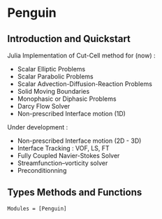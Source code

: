 # Penguin

## Introduction and Quickstart

Julia Implementation of Cut-Cell method for (now) :
- Scalar Elliptic Problems
- Scalar Parabolic Problems
- Scalar Advection-Diffusion-Reaction Problems
- Solid Moving Boundaries
- Monophasic or Diphasic Problems
- Darcy Flow Solver
- Non-prescribed Interface motion (1D)

Under development :
- Non-prescribed Interface motion (2D - 3D)
- Interface Tracking : VOF, LS, FT
- Fully Coupled Navier-Stokes Solver
- Streamfunction–vorticity solver
- Preconditionning

## Types Methods and Functions

```@autodocs
Modules = [Penguin]
```